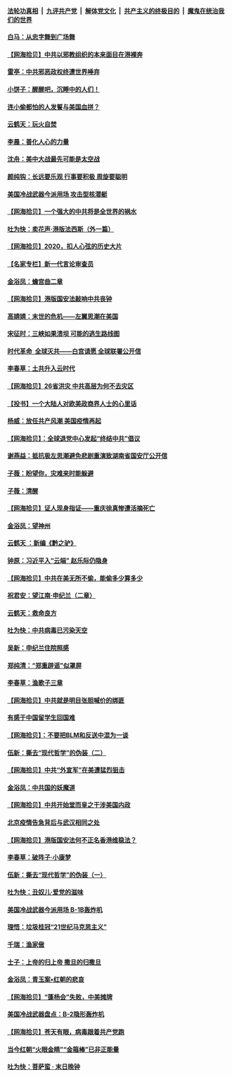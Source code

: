####  [法轮功真相](../../../../basic/blob/master/README.md?t=07060402) &nbsp;|&nbsp; [九评共产党](../../../../9ping.md/blob/master/README.md?t=07060402) &nbsp;|&nbsp; [解体党文化](../../../../jtdwh.md/blob/master/README.md?t=07060402)  &nbsp;|&nbsp; [共产主义的终极目的](../../../../gczydzjmd.md/blob/master/README.md?t=07060402) &nbsp;|&nbsp; [魔鬼在统治我们的世界](../../../../mgztzwmdsj.md/blob/master/README.md?t=07060402) 

#### [白马：从忠字舞到广场舞](../pages/nsc993/n12233793.md?t=07060402) 

#### [【网海拾贝】中共以邪教组织的本来面目在港裸奔](../pages/nsc993/n12233705.md?t=07060402) 

#### [雷亭：中共邪恶政权终遭世界唾弃](../pages/nsc993/n12233527.md?t=07060402) 

#### [小饼子：醒醒吧，沉睡中的人们！](../pages/nsc993/n12233462.md?t=07060402) 

#### [连小偷都怕的人发誓与美国血拼？](../pages/nsc993/n12233384.md?t=07060402) 

#### [云鹤天：玩火自焚](../pages/nsc993/n12233200.md?t=07060402) 

#### [李晨：善化人心的力量](../pages/nsc993/n12232209.md?t=07060402) 

#### [沈舟：美中大战最先可能是太空战](../pages/nsc993/n12232144.md?t=07060402) 

#### [颜纯钩：长远要乐观 行事要积极 周旋要聪明](../pages/nsc993/n12231992.md?t=07060402) 

#### [美国冷战武器今派用场 攻击型核潜艇](../pages/nsc993/n12231191.md?t=07060402) 

#### [【网海拾贝】一个强大的中共将是全世界的祸水](../pages/nsc993/n12231562.md?t=07060402) 

#### [吐为快：卖花声‧港版法西斯（外一篇）](../pages/nsc993/n12229898.md?t=07060402) 

#### [【网海拾贝】2020，扣人心弦的历史大片](../pages/nsc993/n12229171.md?t=07060402) 

#### [【名家专栏】新一代言论审查员](../pages/nsc993/n12227794.md?t=07060402) 

#### [金浴凤：蟾宫曲二章](../pages/nsc993/n12228984.md?t=07060402) 

#### [【网海拾贝】港版国安法敲响中共丧钟](../pages/nsc993/n12226956.md?t=07060402) 

#### [高婧婧：末世的危机——左翼思潮在美国](../pages/nsc993/n12226818.md?t=07060402) 

#### [宋征时：三峡如果溃坝 可能的逃生路线图](../pages/nsc993/n12226226.md?t=07060402) 

#### [时代革命  全球灭共——白宫请愿 全球联署公开信](../pages/nsc993/n12226179.md?t=07060402) 

#### [李春草：土共升入云时代](../pages/nsc993/n12223920.md?t=07060402) 

#### [【网海拾贝】26省洪灾 中共高层为何不去灾区](../pages/nsc993/n12223360.md?t=07060402) 

#### [【投书】一个大陆人对欧美政商界人士的心里话](../pages/nsc993/n12221489.md?t=07060402) 

#### [杨威：放任共产风潮 美国疫情再起](../pages/nsc993/n12220695.md?t=07060402) 

#### [【网海拾贝】：全球退党中心发起“终结中共”倡议](../pages/nsc993/n12220970.md?t=07060402) 

#### [谢燕益：抵抗极左思潮避免悲剧重演致湖南省国安厅公开信](../pages/nsc993/n12218887.md?t=07060402) 

#### [子薇：盼望你，灾难来时能躲避](../pages/nsc993/n12218425.md?t=07060402) 

#### [子薇：清醒](../pages/nsc993/n12218396.md?t=07060402) 

#### [【网海拾贝】证人现身指证——重庆徐真惨遭活摘死亡](../pages/nsc993/n12218278.md?t=07060402) 

#### [金浴凤：望神州](../pages/nsc993/n12218049.md?t=07060402) 

#### [云鹤天 ：新编《黔之驴》](../pages/nsc993/n12218038.md?t=07060402) 

#### [钟原：习近平入“云端” 赵乐际仍隐身](../pages/nsc993/n12217720.md?t=07060402) 

#### [【网海拾贝】中共在美无所不偷，能偷多少算多少](../pages/nsc993/n12216875.md?t=07060402) 

#### [祝君安：望江南·申纪兰（二章）](../pages/nsc993/n12216556.md?t=07060402) 

#### [云鹤天：救命良方](../pages/nsc993/n12216543.md?t=07060402) 

#### [吐为快：中共病毒已污染天空](../pages/nsc993/n12215786.md?t=07060402) 

#### [吴新：申纪兰住院照感](../pages/nsc993/n12215730.md?t=07060402) 

#### [郑纯清：“郑重辟谣”似罩屏](../pages/nsc993/n12215700.md?t=07060402) 

#### [李春草：渔歌子三章](../pages/nsc993/n12215653.md?t=07060402) 

#### [【网海拾贝】中共就是明目张胆喊价的绑匪](../pages/nsc993/n12215381.md?t=07060402) 

#### [有感于中国留学生回国难](../pages/nsc993/n12212960.md?t=07060402) 

#### [【网海拾贝】：不要把BLM和反送中混为一谈](../pages/nsc993/n12213076.md?t=07060402) 

#### [伍新：撕去“现代哲学”的伪装（二）](../pages/nsc993/n12211310.md?t=07060402) 

#### [【网海拾贝】中共“外宣军”在美遭猛烈狙击](../pages/nsc993/n12211190.md?t=07060402) 

#### [金浴凤：中共国的妖魔道](../pages/nsc993/n12208163.md?t=07060402) 

#### [【网海拾贝】中共开始堂而皇之干涉美国内政](../pages/nsc993/n12205646.md?t=07060402) 

#### [北京疫情告急背后与武汉相同之处](../pages/nsc993/n12201610.md?t=07060402) 

#### [【网海拾贝】港版国安法何不正名香港维稳法？](../pages/nsc993/n12203675.md?t=07060402) 

#### [李春草：破阵子·小康梦](../pages/nsc993/n12202996.md?t=07060402) 

#### [伍新：撕去“现代哲学”的伪装（一）](../pages/nsc993/n12202666.md?t=07060402) 

#### [吐为快：丑奴儿·爱党的滋味](../pages/nsc993/n12202630.md?t=07060402) 

#### [美国冷战武器今派用场 B-1B轰炸机](../pages/nsc993/n12202368.md?t=07060402) 

#### [理悟：垃圾桂冠“21世纪马克思主义”](../pages/nsc993/n12201220.md?t=07060402) 

#### [千瑞：渔家傲](../pages/nsc993/n12201174.md?t=07060402) 

#### [士子：上帝的归上帝 撒旦的归撒旦](../pages/nsc993/n12199902.md?t=07060402) 

#### [金浴凤：青玉案•红朝的悲哀](../pages/nsc993/n12199650.md?t=07060402) 

#### [【网海拾贝】“蓬杨会”失败，中美摊牌](../pages/nsc993/n12199598.md?t=07060402) 

#### [美国冷战武器盘点：B-2隐形轰炸机](../pages/nsc993/n12199226.md?t=07060402) 

#### [【网海拾贝】苍天有眼，病毒跟着共产党跑](../pages/nsc993/n12197648.md?t=07060402) 

#### [当今红朝“火眼金睛”“金箍棒”已非正能量](../pages/nsc993/n12196834.md?t=07060402) 

#### [吐为快：菩萨蛮 · 末日晚钟](../pages/nsc993/n12196689.md?t=07060402) 

